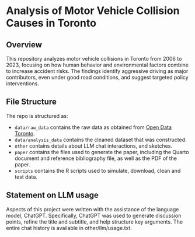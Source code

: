 # Analysis of Motor Vehicle Collision Causes in Toronto

## Overview

This repository analyzes motor vehicle collisions in Toronto from 2006 to 2023, focusing on how human behavior and environmental factors combine to increase accident risks. The findings identify aggressive driving as major contributors, even under good road conditions, and suggest targeted policy interventions.


## File Structure

The repo is structured as:

-   `data/raw_data` contains the raw data as obtained from [Open Data Toronto](https://open.toronto.ca/dataset/motor-vehicle-collisions-involving-killed-or-seriously-injured-persons/).
-   `data/analysis_data` contains the cleaned dataset that was constructed.
-   `other` contains details about LLM chat interactions, and sketches.
-   `paper` contains the files used to generate the paper, including the Quarto document and reference bibliography file, as well as the PDF of the paper. 
-   `scripts` contains the R scripts used to simulate, download, clean and test data.


## Statement on LLM usage

Aspects of this project were written with the assistance of the language model, ChatGPT. Specifically, ChatGPT was used to generate discussion points, refine the title and subtitle, and help structure key arguments. The entire chat history is available in other/llm/usage.txt.
